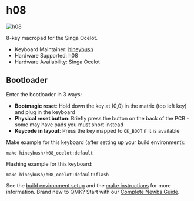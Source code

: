 # h08

![h08](https://i.imgur.com/8B0ORJE.png)

8-key macropad for the Singa Ocelot.

* Keyboard Maintainer: [hineybush](https://github.com/hineybush)
* Hardware Supported: h08
* Hardware Availability: Singa Ocelot

## Bootloader

Enter the bootloader in 3 ways:

* **Bootmagic reset**: Hold down the key at (0,0) in the matrix (top left key) and plug in the keyboard
* **Physical reset button**: Briefly press the button on the back of the PCB - some may have pads you must short instead
* **Keycode in layout**: Press the key mapped to `QK_BOOT` if it is available

Make example for this keyboard (after setting up your build environment):

    make hineybush/h08_ocelot:default

Flashing example for this keyboard:

    make hineybush/h08_ocelot:default:flash

See the [build environment setup](https://docs.qmk.fm/#/getting_started_build_tools) and the [make instructions](https://docs.qmk.fm/#/getting_started_make_guide) for more information. Brand new to QMK? Start with our [Complete Newbs Guide](https://docs.qmk.fm/#/newbs).
